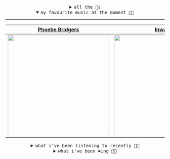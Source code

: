 <details>

<summary align="center"><samp>all the 🥚s</samp></summary>
<hr />

<a href="https://github.com/bitttttten"><img src="https://avatars2.githubusercontent.com/u/19930241?s=90&u=2aef7cbf4a59d361894145c97676391ec46fea4d&v=4" width="30" height="30" /><a href="https://github.com/pvinis"><img src="https://avatars0.githubusercontent.com/u/100233?s=90&v=4" width="30" height="30" />

<samp><a href="https://github.com/bitttttten/bitttttten/issues/1">become an 🥚</a></samp>

</details>

<details open>

<summary align="center"><samp>my favourite music at the moment 🎵🎶</samp></summary>
<hr />

<!-- toc -->

| [Phoebe Bridgers](https://open.spotify.com/artist/1r1uxoy19fzMxunt3ONAkG)                                                                                        | [Inwards](https://open.spotify.com/artist/542nHHjo4wRmP3AbeJWkse)                                                                                                | [Adrianne Lenker](https://open.spotify.com/artist/4aKWmkWAKviFlyvHYPTNQY)                                                                                        | [Four Tet](https://open.spotify.com/artist/7Eu1txygG6nJttLHbZdQOh)                                                                                               |
| ---------------------------------------------------------------------------------------------------------------------------------------------------------------- | ---------------------------------------------------------------------------------------------------------------------------------------------------------------- | ---------------------------------------------------------------------------------------------------------------------------------------------------------------- | ---------------------------------------------------------------------------------------------------------------------------------------------------------------- |
| [<img src="https://i.scdn.co/image/1c90d650ee787a51e18e475584b595c9234eac48" width="320" height="auto">](https://open.spotify.com/artist/1r1uxoy19fzMxunt3ONAkG) | [<img src="https://i.scdn.co/image/4bbbdea18abc595501acae21422f4776c1cddf95" width="320" height="auto">](https://open.spotify.com/artist/542nHHjo4wRmP3AbeJWkse) | [<img src="https://i.scdn.co/image/8d950c8f76a90c16c7540609018fdc8d7b517693" width="320" height="auto">](https://open.spotify.com/artist/4aKWmkWAKviFlyvHYPTNQY) | [<img src="https://i.scdn.co/image/f96458025a0640bf1d3c8f764a42ec21d4db1eae" width="320" height="auto">](https://open.spotify.com/artist/7Eu1txygG6nJttLHbZdQOh) |

<!-- tocstop -->

</details>

<details>

<summary align="center"><samp>what i've been listening to recently 🎵🎶</samp></summary>
<hr />

<!-- toc -->

| [Shadowshow<br />Jerkcurb](https://open.spotify.com/track/4tCKMfURF9Uc364YtIuZKi)                                                                               | [Fancy<br />Bobbie Gentry](https://open.spotify.com/track/6aarvZBVzYo3sp4NYOBqCp)                                                                               | [We Should Be Holding Hands<br />Blonde Redhead](https://open.spotify.com/track/6QZM48DwiT1JDoCJbdmvAk)                                                         | [Clear<br />Flying Ibex](https://open.spotify.com/track/1OybAbIb6dkb9GH6ha6X6e)                                                                                 |
| --------------------------------------------------------------------------------------------------------------------------------------------------------------- | --------------------------------------------------------------------------------------------------------------------------------------------------------------- | --------------------------------------------------------------------------------------------------------------------------------------------------------------- | --------------------------------------------------------------------------------------------------------------------------------------------------------------- |
| [<img src="https://i.scdn.co/image/c34dcd1d0da81788ac859911c203fd82692c3c70" width="320" height="auto">](https://open.spotify.com/track/4tCKMfURF9Uc364YtIuZKi) | [<img src="https://i.scdn.co/image/bfa570c2abe2695a0c8fe8770d4e51d256e6504e" width="320" height="auto">](https://open.spotify.com/track/6aarvZBVzYo3sp4NYOBqCp) | [<img src="https://i.scdn.co/image/acc5822120710b517b61ceccc2e60f09884d6bd6" width="320" height="auto">](https://open.spotify.com/track/6QZM48DwiT1JDoCJbdmvAk) | [<img src="https://i.scdn.co/image/ab67616d0000b2734a10c4af8dcacf901a393ccb" width="320" height="auto">](https://open.spotify.com/track/1OybAbIb6dkb9GH6ha6X6e) |

<!-- tocstop -->

</details>

<details>

<summary align="center"><samp>what i've been ❤️ing 🎵🎶</samp></summary>
<hr />

<!-- toc -->

| [Lonely World<br />Moses Sumney](https://open.spotify.com/album/30WjNaR79shSTGB52IJTw0)                                                                         | [Cellular<br />King Krule](https://open.spotify.com/album/45aznJm3etg3c6dMRmYARJ)                                                                               | [Bubbles at Overlook 25th Marc…<br />Four Tet](https://open.spotify.com/album/5gIa8hTQGPwVeNYjDwrraZ)                                                           | [Skateboarding<br />Inwards](https://open.spotify.com/album/5qi4aoHpcDfsoTbVsjPXwI)                                                                             |
| --------------------------------------------------------------------------------------------------------------------------------------------------------------- | --------------------------------------------------------------------------------------------------------------------------------------------------------------- | --------------------------------------------------------------------------------------------------------------------------------------------------------------- | --------------------------------------------------------------------------------------------------------------------------------------------------------------- |
| [<img src="https://i.scdn.co/image/ab67616d0000b273d48daa2aa8260d70f759171e" width="320" height="auto">](https://open.spotify.com/album/30WjNaR79shSTGB52IJTw0) | [<img src="https://i.scdn.co/image/ab67616d0000b273be61bae68acce1a240f29c83" width="320" height="auto">](https://open.spotify.com/album/45aznJm3etg3c6dMRmYARJ) | [<img src="https://i.scdn.co/image/ab67616d0000b273210e19d835bb0af6620256cf" width="320" height="auto">](https://open.spotify.com/album/5gIa8hTQGPwVeNYjDwrraZ) | [<img src="https://i.scdn.co/image/ab67616d0000b273fe2bcdcae51a6d86f5a616a6" width="320" height="auto">](https://open.spotify.com/album/5qi4aoHpcDfsoTbVsjPXwI) |

<!-- tocstop -->

</details>
